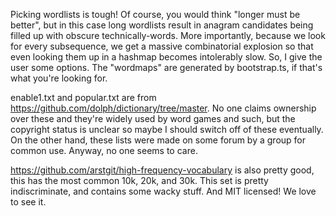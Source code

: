 Picking wordlists is tough! Of course, you would think "longer must be better", but in this case long wordlists result in anagram candidates being filled up with obscure technically-words. More importantly, because we look for every subsequence, we get a massive combinatorial explosion so that even looking them up in a hashmap becomes intolerably slow. So, I give the user some options. The "wordmaps" are generated by bootstrap.ts, if that's what you're looking for.

enable1.txt and popular.txt are from https://github.com/dolph/dictionary/tree/master.
No one claims ownership over these and they're widely used by word games and such, but the copyright status is unclear so maybe I should switch off of these eventually. On the other hand, these lists were made on some forum by a group for common use. Anyway, no one seems to care. 

https://github.com/arstgit/high-frequency-vocabulary is also pretty good, this has the most common 10k, 20k, and 30k. This set is pretty indiscriminate, and contains some wacky stuff. And MIT licensed! We love to see it.
